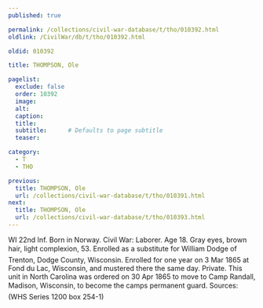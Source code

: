 ```yaml
---
published: true

permalink: /collections/civil-war-database/t/tho/010392.html
oldlink: /CivilWar/db/t/tho/010392.html

oldid: 010392

title: THOMPSON, Ole

pagelist:
  exclude: false
  order: 10392
  image: 
  alt:
  caption:
  title:
  subtitle:      # Defaults to page subtitle
  teaser:

category: 
  - T 
  - THO

previous:
  title: THOMPSON, Ole
  url: /collections/civil-war-database/t/tho/010391.html  
next:
  title: THOMPSON, Ole
  url: /collections/civil-war-database/t/tho/010393.html   
---
```

WI 22nd Inf. Born in Norway. Civil War: Laborer. Age 18. Gray eyes, brown hair, light complexion, 5&#146;3&#148;. Enrolled as a substitute for William Dodge of Trenton, Dodge County, Wisconsin. Enrolled for one year on 3 Mar 1865 at Fond du Lac, Wisconsin, and mustered there the same day. Private. This unit in North Carolina was ordered on 30 Apr 1865 to move to Camp Randall, Madison, Wisconsin, to become the camp&#146;s permanent guard. Sources: (WHS Series 1200 box 254-1)